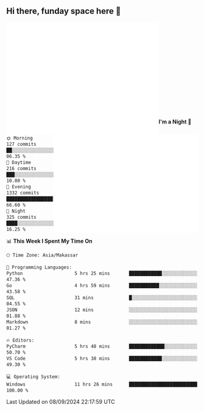 ## Hi there, funday space here 🚀

<img align="left" width="400" alt="🌞" src="https://raw.githubusercontent.com/fhasnur/fhasnur/master/general.svg?token=ATQS65TR7ETTG5RLJUDIDBLBN34HE">
<img align="right" width="380" alt="🌞" src="https://raw.githubusercontent.com/fhasnur/fhasnur/master/statistics.svg?token=ATQS65TR7ETTG5RLJUDIDBLBN34HE">

<br><br><br><br><br><br><br><br><br><br><br><br><br><br>

<!--START_SECTION:waka-->
**I'm a Night 🦉** 

```text
🌞 Morning                127 commits         ██░░░░░░░░░░░░░░░░░░░░░░░   06.35 % 
🌆 Daytime                216 commits         ███░░░░░░░░░░░░░░░░░░░░░░   10.80 % 
🌃 Evening                1332 commits        █████████████████░░░░░░░░   66.60 % 
🌙 Night                  325 commits         ████░░░░░░░░░░░░░░░░░░░░░   16.25 % 
```


📊 **This Week I Spent My Time On** 

```text
🕑︎ Time Zone: Asia/Makassar

💬 Programming Languages: 
Python                   5 hrs 25 mins       ████████████░░░░░░░░░░░░░   47.36 % 
Go                       4 hrs 59 mins       ███████████░░░░░░░░░░░░░░   43.58 % 
SQL                      31 mins             █░░░░░░░░░░░░░░░░░░░░░░░░   04.55 % 
JSON                     12 mins             ░░░░░░░░░░░░░░░░░░░░░░░░░   01.88 % 
Markdown                 8 mins              ░░░░░░░░░░░░░░░░░░░░░░░░░   01.27 % 

🔥 Editors: 
PyCharm                  5 hrs 48 mins       █████████████░░░░░░░░░░░░   50.70 % 
VS Code                  5 hrs 38 mins       ████████████░░░░░░░░░░░░░   49.30 % 

💻 Operating System: 
Windows                  11 hrs 26 mins      █████████████████████████   100.00 % 
```


 Last Updated on 08/09/2024 22:17:59 UTC
<!--END_SECTION:waka-->
